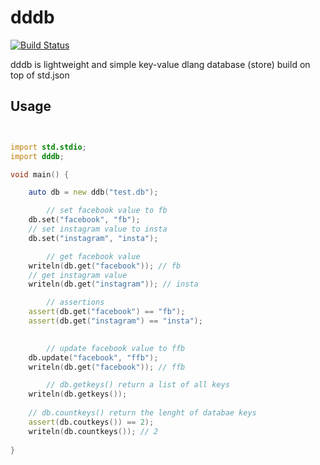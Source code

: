 # dddb
[![Build Status](https://travis-ci.org/cvsae/dddb.svg?branch=master)](https://travis-ci.org/cvsae/dddb)

 dddb is lightweight and simple key-value dlang database (store) build on top of std.json 

## Usage


``` d


import std.stdio;
import dddb;

void main() {

	auto db = new ddb("test.db");

        // set facebook value to fb 
	db.set("facebook", "fb");
	// set instagram value to insta
	db.set("instagram", "insta");

        // get facebook value
	writeln(db.get("facebook")); // fb
	// get instagram value
	writeln(db.get("instagram")); // insta

        // assertions
	assert(db.get("facebook") == "fb");
	assert(db.get("instagram") == "insta");
    

        // update facebook value to ffb
	db.update("facebook", "ffb");
	writeln(db.get("facebook")); // ffb

        // db.getkeys() return a list of all keys 
	writeln(db.getkeys()); 
	
	// db.countkeys() return the lenght of databae keys
	assert(db.coutkeys()) == 2);
	writeln(db.countkeys()); // 2
	
}
